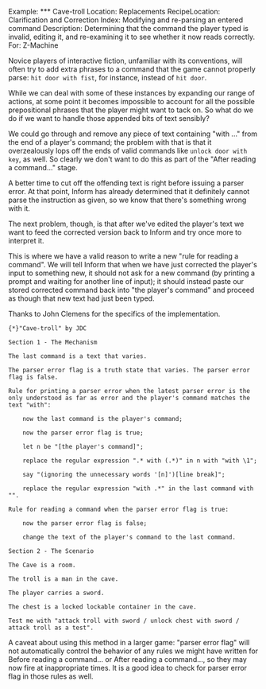 Example: *** Cave-troll
Location: Replacements
RecipeLocation: Clarification and Correction
Index: Modifying and re-parsing an entered command
Description: Determining that the command the player typed is invalid, editing it, and re-examining it to see whether it now reads correctly.
For: Z-Machine

  
Novice players of interactive fiction, unfamiliar with its conventions, will often try to add extra phrases to a command that the game cannot properly parse: ``hit door with fist``, for instance, instead of ``hit door``.

  
While we can deal with some of these instances by expanding our range of actions, at some point it becomes impossible to account for all the possible prepositional phrases that the player might want to tack on. So what do we do if we want to handle those appended bits of text sensibly?

  
We could go through and remove any piece of text containing "with ..." from the end of a player's command; the problem with that is that it overzealously lops off the ends of valid commands like ``unlock door with key``, as well. So clearly we don't want to do this as part of the "After reading a command..." stage.

  
A better time to cut off the offending text is right before issuing a parser error. At that point, Inform has already determined that it definitely cannot parse the instruction as given, so we know that there's something wrong with it.

  
The next problem, though, is that after we've edited the player's text we want to feed the corrected version back to Inform and try once more to interpret it.

  
This is where we have a valid reason to write a new "rule for reading a command". We will tell Inform that when we have just corrected the player's input to something new, it should not ask for a new command (by printing a prompt and waiting for another line of input); it should instead paste our stored corrected command back into "the player's command" and proceed as though that new text had just been typed.

  
Thanks to John Clemens for the specifics of the implementation.

  

``` inform7
{*}"Cave-troll" by JDC

Section 1 - The Mechanism

The last command is a text that varies.

The parser error flag is a truth state that varies. The parser error flag is false.

Rule for printing a parser error when the latest parser error is the only understood as far as error and the player's command matches the text "with":

	now the last command is the player's command;

	now the parser error flag is true;

	let n be "[the player's command]";

	replace the regular expression ".* with (.*)" in n with "with \1";

	say "(ignoring the unnecessary words '[n]')[line break]";

	replace the regular expression "with .*" in the last command with "".

Rule for reading a command when the parser error flag is true:

	now the parser error flag is false;

	change the text of the player's command to the last command.

Section 2 - The Scenario

The Cave is a room.

The troll is a man in the cave.

The player carries a sword.

The chest is a locked lockable container in the cave.

Test me with "attack troll with sword / unlock chest with sword / attack troll as a test".
```

  
A caveat about using this method in a larger game: "parser error flag" will not automatically control the behavior of any rules we might have written for Before reading a command... or After reading a command..., so they may now fire at inappropriate times. It is a good idea to check for parser error flag in those rules as well.

